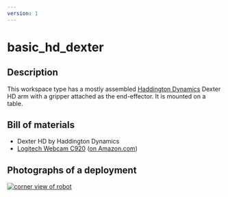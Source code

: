 ```yaml
---
version: 1
---
```


# basic_hd_dexter

## Description

This workspace type has a mostly assembled [Haddington Dynamics](https://www.hdrobotic.com/)
Dexter HD arm with a gripper attached as the end-effector.
It is mounted on a table.


## Bill of materials

* Dexter HD by Haddington Dynamics
* [Logitech Webcam C920](https://www.logitech.com/en-us/product/hd-pro-webcam-c920) ([on Amazon.com](https://www.amazon.com/gp/product/B006JH8T3S/))


## Photographs of a deployment

[![corner view of robot](figures/480px-basic_hd_dexter_cornerview.jpg)](figures/basic_hd_dexter_cornerview.jpg)
